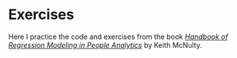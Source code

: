 # Exercises

Here I practice the code and exercises from the book [*Handbook of Regression Modeling in People Analytics*](http://peopleanalytics-regression-book.org/index.html) by Keith McNulty.